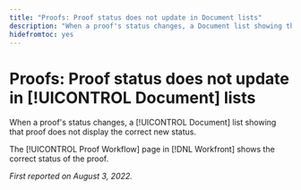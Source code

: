 ```yaml
---
title: "Proofs: Proof status does not update in Document lists"
description: "When a proof's status changes, a Document list showing that proof does not display the correct new status."
hidefromtoc: yes
---
```


# Proofs: Proof status does not update in [!UICONTROL Document] lists

When a proof's status changes, a [!UICONTROL Document] list showing that proof does not display the correct new status.

The [!UICONTROL Proof Workflow] page in [!DNL Workfront] shows the correct status of the proof.

_First reported on August 3, 2022._

